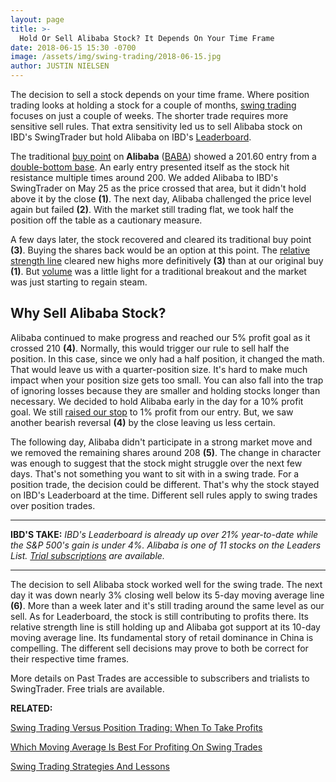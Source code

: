 ```yaml
---
layout: page
title: >-
  Hold Or Sell Alibaba Stock? It Depends On Your Time Frame
date: 2018-06-15 15:30 -0700
image: /assets/img/swing-trading/2018-06-15.jpg
author: JUSTIN NIELSEN
---
```






The decision to sell a stock depends on your time frame. Where position trading looks at holding a stock for a couple of months, [swing trading](https://www.investors.com/ibd-university/swing-trading/) focuses on just a couple of weeks. The shorter trade requires more sensitive sell rules. That extra sensitivity led us to sell Alibaba stock on IBD's SwingTrader but hold Alibaba on IBD's [Leaderboard](https://www.investors.com/product/leaderboard/).




The traditional [buy point](https://www.investors.com/ibd-university/how-to-buy/when-to-buy/) on **Alibaba** ([BABA](https://research.investors.com/quote.aspx?symbol=BABA)) showed a 201.60 entry from a [double-bottom base](https://www.investors.com/ibd-university/how-to-buy/common-patterns-2/). An early entry presented itself as the stock hit resistance multiple times around 200. We added Alibaba to IBD's SwingTrader on May 25 as the price crossed that area, but it didn't hold above it by the close **(1)**. The next day, Alibaba challenged the price level again but failed **(2)**. With the market still trading flat, we took half the position off the table as a cautionary measure.


A few days later, the stock recovered and cleared its traditional buy point **(3)**. Buying the shares back would be an option at this point. The [relative strength line](https://www.investors.com/how-to-invest/investors-corner/relative-strength-line-identifies-strong-stocks/) cleared new highs more definitively **(3)** than at our original buy **(1)**. But [volume](https://www.investors.com/research/swing-trading/how-much-trading-volume-is-enough-in-swing-trades/) was a little light for a traditional breakout and the market was just starting to regain steam.


Why Sell Alibaba Stock?
-----------------------


Alibaba continued to make progress and reached our 5% profit goal as it crossed 210 **(4)**. Normally, this would trigger our rule to sell half the position. In this case, since we only had a half position, it changed the math. That would leave us with a quarter-position size. It's hard to make much impact when your position size gets too small. You can also fall into the trap of ignoring losses because they are smaller and holding stocks longer than necessary. We decided to hold Alibaba early in the day for a 10% profit goal. We still [raised our stop](https://www.investors.com/research/swing-trading/a-rule-to-prevent-good-trades-from-going-bad/) to 1% profit from our entry. But, we saw another bearish reversal **(4)** by the close leaving us less certain.


The following day, Alibaba didn't participate in a strong market move and we removed the remaining shares around 208 **(5)**. The change in character was enough to suggest that the stock might struggle over the next few days. That's not something you want to sit with in a swing trade. For a position trade, the decision could be different. That's why the stock stayed on IBD's Leaderboard at the time. Different sell rules apply to swing trades over position trades.




---


**IBD'S TAKE:** *IBD's Leaderboard is already up over 21% year-to-date while the S&P 500's gain is under 4%. Alibaba is one of 11 stocks on the Leaders List. [Trial subscriptions](https://www.investors.com/product/leaderboard/) are available.* 




---


The decision to sell Alibaba stock worked well for the swing trade. The next day it was down nearly 3% closing well below its 5-day moving average line **(6)**. More than a week later and it's still trading around the same level as our sell. As for Leaderboard, the stock is still contributing to profits there. Its relative strength line is still holding up and Alibaba got support at its 10-day moving average line. Its fundamental story of retail dominance in China is compelling. The different sell decisions may prove to both be correct for their respective time frames.


More details on Past Trades are accessible to subscribers and trialists to SwingTrader. Free trials are available.


**RELATED:**


[Swing Trading Versus Position Trading: When To Take Profits](https://www.investors.com/research/swing-trading/taking-profits-early-is-a-key-tenet-of-swing-trades/)


[Which Moving Average Is Best For Profiting On Swing Trades](https://www.investors.com/research/swing-trading/which-moving-average-is-best-for-profiting-on-swing-trades/)


 [Swing Trading Strategies And Lessons](https://www.investors.com/ibd-university/swing-trading/)


 




